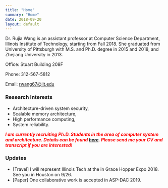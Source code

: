 ```yaml
---
title: "Home"
summary: "Home"
date: 2018-09-20
layout: default
---
```


Dr. Rujia Wang is an assistant professor at Computer Science Department, Illinois Institute of Technology, starting from Fall 2018. She graduated from University of Pittsburgh with M.S. and Ph.D. degree in 2015 and 2018, and Zhejiang University in 2013.

Office: Stuart Building 208F

Phone: 312-567-5812

Email: rwang67@iit.edu


### Research Interests
* Architecture-driven system security,
* Scalable memory architecture,
* High performance computing,
* System reliability​​.

<span style="color:red">***I am currently recruiting Ph.D. Students in the area of computer system and architecture. Details can be found [here](/students). Please send me your CV and transcript if you are interested!***</span>

### Updates
* [Travel] I will represent Illinois Tech at the in Grace Hopper Expo 2018. See you in Houston on 9/26.
* [Paper] One collaborative work is accepted in ASP-DAC 2019.
